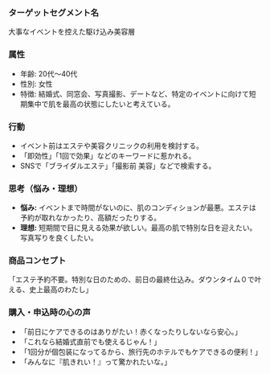 ### ターゲットセグメント名
大事なイベントを控えた駆け込み美容層

### 属性
- 年齢: 20代〜40代
- 性別: 女性
- 特徴: 結婚式、同窓会、写真撮影、デートなど、特定のイベントに向けて短期集中で肌を最高の状態にしたいと考えている。

### 行動
- イベント前はエステや美容クリニックの利用を検討する。
- 「即効性」「1回で効果」などのキーワードに惹かれる。
- SNSで「ブライダルエステ」「撮影前 美容」などで検索する。

### 思考（悩み・理想）
- **悩み:** イベントまで時間がないのに、肌のコンディションが最悪。エステは予約が取れなかったり、高額だったりする。
- **理想:** 短期間で目に見える効果が欲しい。最高の肌で特別な日を迎えたい。写真写りを良くしたい。

### 商品コンセプト
「エステ予約不要。特別な日のための、前日の最終仕込み。ダウンタイム０で叶える、史上最高のわたし」

### 購入・申込時の心の声
- 「前日にケアできるのはありがたい！赤くなったりしないなら安心。」
- 「これなら結婚式直前でも使えるじゃん！」
- 「1回分が個包装になってるから、旅行先のホテルでもケアできるの便利！」
- 「みんなに『肌きれい！』って驚かれたいな。」
